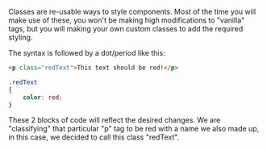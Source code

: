 Classes are re-usable ways to style components.
Most of the time you will make use of these, you won't be making high modifications to "vanilla" tags, but you will making your own custom classes to add the required styling.

The syntax is followed by a dot/period like this:

```html
<p class="redText">This text should be red!</p>
```

```css
.redText
{
    color: red;
}
```

These 2 blocks of code will reflect the desired changes.  We are "classifying" that particular "p" tag to be red with a name we also made up, in this case, we decided to call this class "redText".
